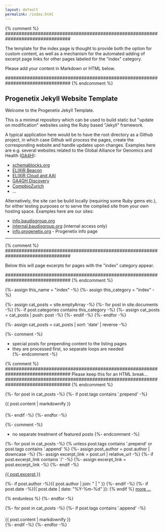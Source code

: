 ```yaml
---
layout: default
permalink: /index.html
---
```


{% comment %}
################################################################################

The template for the index page is thought to provide both the option for
custom content, as well as a mechanism for the automated adding of excerpt
page links for other pages labeled for the "index" category.

Please add your content in Markdown or HTML below.

################################################################################
{% endcomment %}

## Progenetix Jekyll Website Template

Welcome to the Progenetix Jekyll Template.

This is a minimal repository which can be used to build static but "update on modification" websites using the Ruby based "Jekyll" framework.

A typical application here would be to have the root directory as a Github project, in which case Github will process the pages, create the corresponding website and handle updates upon changes. Examples here are e.g. several websites related to the Global Alliance for Genomics and Health ([GA4H](http://ga4gh.org)):

* [schemablocks.org](http://schemablocks.org)
* [ELIXIR Beacon](http://beacon-project.io)
* [ELIXIR Cloud and AAI](https://elixir-europe.github.io/cloud/)
* [GA4GH Discovery](http://ga4gh-discovery.github.io)
* [CompbioZurich](https://compbiozurich.org)
* ...

Alternatively, the site can be build locally (requiring some Ruby gems etc.), for either testing purposes or to serve the compiled site from your own hosting space. Examples here are our sites:

* [info.baudisgroup.org](http://info.baudisgroup.org)
* [internal.baudisgroup.org](http://internal.baudisgroup.org) (internal access only)
* [info.progenetix.org](http://info.progenetix.org) - Progenetix info page

----

{% comment %}
################################################################################

Below this will page excerpts for pages with the "index" category appear.

################################################################################
{% endcomment %}

{%- assign this_name = "index" -%}
{%- assign this_category = "index" -%}

{%- assign cat_posts = site.emptyArray -%}
{%- for post in site.documents -%}
  {%- if post.categories contains this_category -%}
    {%- assign cat_posts = cat_posts | push: post -%}
  {%- endif -%}
{%- endfor -%}

{%- assign cat_posts = cat_posts | sort: 'date' | reverse -%}

{%- comment -%}
  * special posts for prepending content to the listing pages
  * they are processed first, so separate loops are needed  
{%- endcomment -%}

{% comment %}
################################################################################
	Please keep this for an HTML break...
################################################################################
{% endcomment %}

{%- for post in cat_posts -%}
  {%- if post.tags contains '.prepend' -%}
<div style="margin-bottom: 20px;">
{{ post.content | markdownify }}
</div>
  {%- endif -%}
{%- endfor -%}

{%- comment -%}
  * no separate treatment of featured posts
{%- endcomment -%}

{%- for post in cat_posts -%}
  {% unless post.tags contains '.prepend' or post.tags contains '.append' %}
    {%- assign post_author = post.author | downcase -%}
    {%- assign excerpt_link = post.url | relative_url -%}
    {%- if post.excerpt_link contains '/' -%}
      {%- assign excerpt_link = post.excerpt_link -%}
    {%- endif -%}
<div class="excerpt">
<a href="{{ excerpt_link }}">{{ post.excerpt }}</a>
  <p class="footnote">
    {%- if post.author -%}{{ post.author | join: " | " }}&nbsp;{%- endif -%}
    {%- if post.date -%}{{ post.date | date: "%Y-%m-%d" }}: {% endif %}
 <a href="{{ excerpt_link }}">more ...</a>
  </p>
</div>
  {% endunless %}  
{%- endfor -%}

{%- for post in cat_posts -%}
  {%- if post.tags contains '.append' -%}
<div style="margin-top: 20px;">
{{ post.content | markdownify }}
</div>
  {%- endif -%}
{%- endfor -%}
